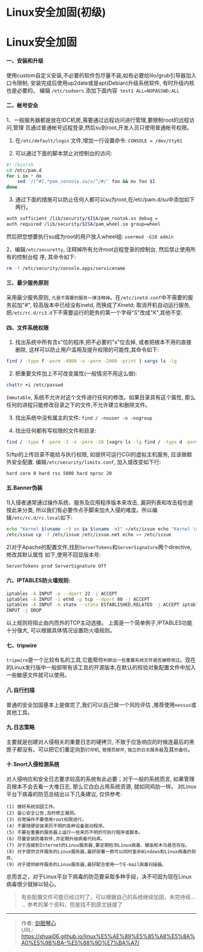 # Linux安全加固(初级)

  
# Linux安全加固

#### 一、安装和升级
使用custom自定义安装,不必要的软件包尽量不装,如有必要给lilo/grub引导器加入口令限制, 安装完成后使用up2date或是apt(Debian)升级系统软件, 有时升级内核也是必要的。
编辑 `/etc/sudoers` 添加下面内容` test1 ALL=NOPASSWD:ALL`


#### 二、帐号安全
1、一般服务器都是放在IDC机房,需要通过远程访问进行管理,要限制root的远程访问,管理
员通过普通帐号远程登录,然后su到root,开发人员只使用普通帐号权限。

1)  在`/etc/default/login` 文件,增加一行设置命令: `CONSOLE = /dev/tty01`

2) 可以通过下面的脚本禁止对控制台的访问: 
```bash
#! /bin/sh 
cd /etc/pam.d 
for i in * do
    sed '/[^#].*pam_console.so/s/^/#/' foo && mv foo $I 
done
```

3)  通过下面的措施可以防止任何人都可以su为root,在/etc/pam.d/su中添加如下两行。
```bash
auth sufficient /lib/security/$ISA/pam_rootok.so debug =
auth required /lib/security/$ISA/pam_wheel.so group=wheel
```
然后把您想要执行su成为root的用户放入wheel组: `usermod -G10 admin`

2、编辑`/etc/securetty`, 注释掉所有允许root远程登录的控制台, 然后禁止使用所有的控制台程
序,  其命令如下:
```bash
rm -f /etc/security/console.apps/servicename
```

#### 三、最少服务原则
采用最少服务原则, `凡是不需要的服务一律注释掉`。在`/etc/inetd.conf`中不需要的服务前加"#", 较高版本中已经没有inetd, 而换成了Xinetd; 取消开机自动运行服务, 把`/etc/rc.d/rc3.d`下不需要运行的肥务的第一个字母"S"改成"K",其他不变.

#### 四、文件系统权限
1) 找出系统中所有含s"位的程序,把不必要的"s"位去掉, 或者把根本不用的直接删除, 这样可以防止用户滥用及提升权限的可能性,其命令如下:
```bash
find / -type f -perm -4000 -o -perm -2000 -print | xargs ls -lg
```

2) 把重要文件加上不可改变属性(一般情况不用这么做): 
```bash
chattr +i /etc/passwd
```
`Immutable`, 系统不允许对这个文件进行任何的修改。如果目录具有这个属性, 那么任何的进程只能修改目录之下的文件,不允许建立和删除文件。

3) 找出系统中没有属主的文件: `find / -nouser -o -nogroup`

4) 找出任何都有写权限的文件和目录:
```bash
find / -type f -perm -2 -o -perm -20 |xagrs ls -lg find / -type d -perm -2 -o -perm -20 |xagrs ls -ldg
```
5)ftp的上传目录不能给与执行权限, 如提供可运行CGI的虚拟主机服务, 应该做额外安全配置.
编辑`/etc/security/limits.conf`, 加入或改变如下行:  
```bash
hard core 0 hard rss 5000 hard nproc 20
```


#### 五.Banner伪装
1)入侵者通常通过操作系统、服务及应用程序版本来攻击, 漏洞列表和攻击程也是按此来分类, 所以我们有必要作点手脚来加大入侵的难度。所以编辑`/etc/rc.d/rc.local`如下:
```bash
echo "Kernel $(uname -r) on $a $(uname -m)" >/etc/issue echo "Kernel \r on an \m" >>
/etc/issue cp -f /etc/issue /etc/issue.net echo >> /etc/issue
```

2)对于Apache的配置文件,找到`ServerTokens`和`ServerSignature`两个directive,修改其默认属性
如下,使用不回显版本号: 
```bash
ServerTokens prod ServerSignature Off
```


#### 六、IPTABLES防火墙规则:
```bash
iptables -A INPUT -p --dport 22 -j ACCEPT
iptables -A INPUT -i eth0 -p tcp --dport 80 -j ACCEPT
iptables -A INPUT -m state --state ESTABLISHED,RELATED -j ACCEPT iptables -A
INPUT -j DROP
```
以上规则将阻止由内而外的TCP主动选接。
上面是一个简单例子,IPTABLES功能十分强大, 可以根据具体情况设置防火墙规则。


#### 七、tripwire
`tripwire`是一个比较有名的工具,它能帮你`判断出一些重要系统文件是否被修改过`。现在的Linux发行版中一般部带有该工具的开源版本,在默认的校验对象配置文件中加入一些敏感文件就可以使用。

#### 八.自行扫描
普通的安全加固基本上是做完了,我们可以自己做一个风险评估 ,推荐使用`nessus`或其他工具。

#### 九.日志策略
主要就是创建对人侵相关的重要日志的硬拷贝, 不致于应急响应的时候连最后的黑匣子都没有。可以把它们重定向到`打印机`, `管理员邮件`, `独立的日志服务器`及其`热备份`。


#### 十.Snort入侵检测系统
对人侵响应和安全日志要求较高的系统有此必要；对于一般的系统而言, 如果管理员根本不会去看一大堆日志, 那么它白白占用系统资源, 就如同鸡肋一样。
对Linux平台下病毒的防范总结出以下几条建议, 仅供参考:
```
(1) 做好系统加固工作。
(2) 留心安全公告,及时修正漏洞。
(3) 日常操作不要使用root权限进行。
(4) 不要随便安装来历不明的各种设备驱动程序。
(5) 不要在重要的服务器上运行一些来历不明的可执行程序或脚本。
(6) 尽量安装防毒软件,并定期升级病毒代码库。
(7) 对于连接到Internet的Linux服务器,要定期检测Linux病毒、蠕虫和木马是否存在。
(8) 对于提供文件服务的Linux服务器,最好部署一款可以同时查杀Windows和Linux病毒的软件。
(9) 对于提供邮件服务的Linux服务器,最好配合使用一个E-mail病毒扫描器。
```

总而言之，对于Linux平台下病毒的防范要采取多种手段，决不可因为现在Linux病毒很少就掉以轻心。



> 有些配置文件可能已经过时了，可以根据自己的系统继续加固，未完待续... ...
> 参考的某个资料，但是找不到原文链接了



---

> 作者: [剑胆琴心](http://geoer.cn)  
> URL: https://shuai06.github.io/linux%E5%AE%89%E5%85%A8%E5%8A%A0%E5%9B%BA-%E5%88%9D%E7%BA%A7/  

